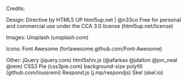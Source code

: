 Credits:

  Design:
    Directive by HTML5 UP
    html5up.net | @n33co
    Free for personal and commercial use under the CCA 3.0 license (html5up.net/license)

  Images:
    Unsplash (unsplash.com)

  Icons:
    Font Awesome (fortawesome.github.com/Font-Awesome)

  Other:
    jQuery (jquery.com)
    html5shiv.js (@afarkas @jdalton @jon_neal @rem)
    CSS3 Pie (css3pie.com)
    background-size polyfill (github.com/louisremi)
    Respond.js (j.mp/respondjs)
    Skel (skel.io)
